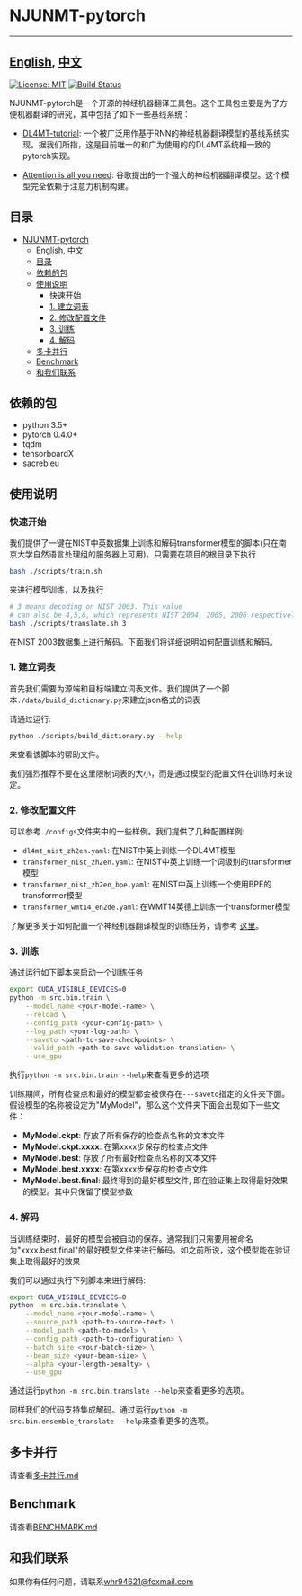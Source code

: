 # NJUNMT-pytorch

---
[English](README.md), [中文](README-zh.md)
---

[![License: MIT](https://img.shields.io/badge/License-MIT-yellow.svg)](https://opensource.org/licenses/MIT) [![Build Status](https://travis-ci.com/whr94621/NJUNMT-pytorch.svg?branch=dev-travis-ci)](https://travis-ci.com/whr94621/NJUNMT-pytorch)

NJUNMT-pytorch是一个开源的神经机器翻译工具包。这个工具包主要是为了方便机器翻译的研究，其中包括了如下一些基线系统：

- [DL4MT-tutorial](https://github.com/nyu-dl/dl4mt-tutorial): 一个被广泛用作基于RNN的神经机器翻译模型的基线系统实现。据我们所指，这是目前唯一的和广为使用的的DL4MT系统相一致的pytorch实现。

- [Attention is all you need](https://arxiv.org/abs/1706.03762): 谷歌提出的一个强大的神经机器翻译模型。这个模型完全依赖于注意力机制构建。

## 目录
- [NJUNMT-pytorch](#njunmt-pytorch)
  - [English, 中文](#english-%E4%B8%AD%E6%96%87)
  - [目录](#%E7%9B%AE%E5%BD%95)
  - [依赖的包](#%E4%BE%9D%E8%B5%96%E7%9A%84%E5%8C%85)
  - [使用说明](#%E4%BD%BF%E7%94%A8%E8%AF%B4%E6%98%8E)
    - [快速开始](#%E5%BF%AB%E9%80%9F%E5%BC%80%E5%A7%8B)
    - [1. 建立词表](#1-%E5%BB%BA%E7%AB%8B%E8%AF%8D%E8%A1%A8)
    - [2. 修改配置文件](#2-%E4%BF%AE%E6%94%B9%E9%85%8D%E7%BD%AE%E6%96%87%E4%BB%B6)
    - [3. 训练](#3-%E8%AE%AD%E7%BB%83)
    - [4. 解码](#4-%E8%A7%A3%E7%A0%81)
  - [多卡并行](#%E5%A4%9A%E5%8D%A1%E5%B9%B6%E8%A1%8C)
  - [Benchmark](#benchmark)
  - [和我们联系](#%E5%92%8C%E6%88%91%E4%BB%AC%E8%81%94%E7%B3%BB)

## 依赖的包

- python 3.5+
- pytorch 0.4.0+
- tqdm
- tensorboardX
- sacrebleu

## 使用说明

### 快速开始
我们提供了一键在NIST中英数据集上训练和解码transformer模型的脚本(只在南京大学自然语言处理组的服务器上可用)。只需要在项目的根目录下执行

``` bash
bash ./scripts/train.sh
```

来进行模型训练，以及执行

``` bash
# 3 means decoding on NIST 2003. This value
# can also be 4,5,6, which represents NIST 2004, 2005, 2006 respectively. 
bash ./scripts/translate.sh 3 
```

在NIST 2003数据集上进行解码。下面我们将详细说明如何配置训练和解码。

### 1. 建立词表

首先我们需要为源端和目标端建立词表文件。我们提供了一个脚本```./data/build_dictionary.py```来建立json格式的词表

请通过运行:

``` bash
python ./scripts/build_dictionary.py --help
```

来查看该脚本的帮助文件。

我们强烈推荐不要在这里限制词表的大小，而是通过模型的配置文件在训练时来设定。

### 2. 修改配置文件

可以参考```./configs```文件夹中的一些样例。我们提供了几种配置样例:

- ```dl4mt_nist_zh2en.yaml```: 在NIST中英上训练一个DL4MT模型
- ```transformer_nist_zh2en.yaml```: 在NIST中英上训练一个词级别的transformer模型
- ```transformer_nist_zh2en_bpe.yaml```: 在NIST中英上训练一个使用BPE的transformer模型
- ```transformer_wmt14_en2de.yaml```: 在WMT14英德上训练一个transformer模型

了解更多关于如何配置一个神经机器翻译模型的训练任务，请参考
[这里](https://github.com/whr94621/NJUNMT-pytorch/wiki/Configuration)。

### 3. 训练

通过运行如下脚本来启动一个训练任务

``` bash
export CUDA_VISIBLE_DEVICES=0
python -m src.bin.train \
    --model_name <your-model-name> \
    --reload \
    --config_path <your-config-path> \
    --log_path <your-log-path> \
    --saveto <path-to-save-checkpoints> \
    --valid_path <path-to-save-validation-translation> \
    --use_gpu
```

执行```python -m src.bin.train --help```来查看更多的选项

训练期间，所有检查点和最好的模型都会被保存在```---saveto```指定的文件夹下面。假设模型的名称被设定为"MyModel"，那么这个文件夹下面会出现如下一些文件：

- **MyModel.ckpt**: 存放了所有保存的检查点名称的文本文件
- **MyModel.ckpt.xxxx**: 在第xxxx步保存的检查点文件
- **MyModel.best**: 存放了所有最好检查点名称的文本文件
- **MyModel.best.xxxx**: 在第xxxx步保存的检查点文件
- **MyModel.best.final**: 最终得到的最好模型文件, 即在验证集上取得最好效果的模型。其中只保留了模型参数

### 4. 解码

当训练结束时，最好的模型会被自动的保存。通常我们只需要用被命名为"xxxx.best.final"的最好模型文件来进行解码。如之前所说，这个模型能在验证集上取得最好的效果

我们可以通过执行下列脚本来进行解码:

``` bash
export CUDA_VISIBLE_DEVICES=0
python -m src.bin.translate \
    --model_name <your-model-name> \
    --source_path <path-to-source-text> \
    --model_path <path-to-model> \
    --config_path <path-to-configuration> \
    --batch_size <your-batch-size> \
    --beam_size <your-beam-size> \
    --alpha <your-length-penalty> \
    --use_gpu
```

通过运行```python -m src.bin.translate --help```来查看更多的选项。

同样我们的代码支持集成解码。通过运行```python -m src.bin.ensemble_translate --help```来查看更多的选项。

## 多卡并行

请查看[多卡并行.md](./docs/zh/多卡并行.md)

## Benchmark

请查看[BENCHMARK.md](./BENCHMARK.md)

## 和我们联系

如果你有任何问题，请联系[whr94621@foxmail.com](mailto:whr94621@foxmail.com)